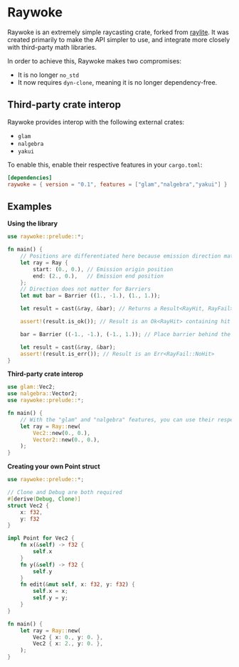 # Raywoke

Raywoke is an extremely simple raycasting crate, forked from [raylite](https://github.com/heyimrein/raylite). It was created primarily to make the API simpler to use, and integrate more closely with third-party math libraries.

In order to achieve this, Raywoke makes two compromises:
- It is no longer `no_std`
- It now requires `dyn-clone`, meaning it is no longer dependency-free. 

## Third-party crate interop

Raywoke provides interop with the following external crates:
- `glam`
- `nalgebra`
- `yakui`

To enable this, enable their respective features in your `cargo.toml`:

```toml
[dependencies]
raywoke = { version = "0.1", features = ["glam","nalgebra","yakui"] }
```

## Examples

**Using the library**
```rust
use raywoke::prelude::*;

fn main() {
    // Positions are differentiated here because emission direction matters
    let ray = Ray {
        start: (0., 0.), // Emission origin position
        end: (2., 0.),   // Emission end position
    };
	// Direction does not matter for Barriers
    let mut bar = Barrier ((1., -1.), (1., 1.)); 

    let result = cast(&ray, &bar); // Returns a Result<RayHit, RayFail>

    assert!(result.is_ok()); // Result is an Ok<RayHit> containing hit info

    bar = Barrier ((-1., -1.), (-1., 1.)); // Place barrier behind the Ray

    let result = cast(&ray, &bar);
    assert!(result.is_err()); // Result is an Err<RayFail::NoHit>
}
```

**Third-party crate interop**
```rust
use glam::Vec2;
use nalgebra::Vector2;
use raywoke::prelude::*;

fn main() {
	// With the "glam" and "nalgebra" features, you can use their respective Vector structs
	let ray = Ray::new(
		Vec2::new(0., 0.),
		Vector2::new(0., 0.),
	);
}
```

**Creating your own Point struct**
```rust
use raywoke::prelude::*;

// Clone and Debug are both required
#[derive(Debug, Clone)]
struct Vec2 {
	x: f32,
	y: f32
}

impl Point for Vec2 {
	fn x(&self) -> f32 {
		self.x
	}
	fn y(&self) -> f32 {
		self.y
	}
	fn edit(&mut self, x: f32, y: f32) {
		self.x = x;
		self.y = y;
	}
}

fn main() {
	let ray = Ray::new(
		Vec2 { x: 0., y: 0. },
		Vec2 { x: 2., y: 0. },
	);
}
```
